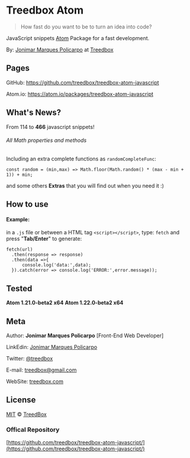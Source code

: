 # Treedbox Atom
> How fast do you want to be to turn an idea into code?

JavaScript snippets [Atom](https://atom.io) Package for a fast development.

By: [Jonimar Marques Policarpo](https://www.linkedin.com/in/treedbox/ 'LinkEdin') at [Treedbox](http://treedbox.com)

## Pages
GitHub:  https://github.com/treedbox/treedbox-atom-javascript

Atom.io: https://atom.io/packages/treedbox-atom-javascript

## What's News?
From 114 to **466** javascript snippets!
###### All Math properties and methods
Including an extra complete functions as `randomCompleteFunc`:
```
const random = (min,max) => Math.floor(Math.random() * (max - min + 1)) + min;
```
and some others **Extras** that you will find out when you need it :)

## How to use
#### Example:
in a `.js` file or between a HTML tag `<script></script>`,
type: `fetch` and press "**Tab/Enter**" to generate:
```
fetch(url)
  .then(response => response)
  .then(data =>{
      console.log('data:',data);
  }).catch(error => console.log('ERROR:',error.message));
 ```
## Tested
 **Atom 1.21.0-beta2 x64**
 **Atom 1.22.0-beta2 x64**

## Meta
Author: **Jonimar Marques Policarpo** [Front-End Web Developer]

LinkEdin:  [Jonimar Marques Policarpo](https://www.linkedin.com/in/treedbox/ 'LinkEdin')

Twitter:  [@treedbox](http://twitter.com/treedbox)

E-mail:  [treedbox@gmail.com](mailto:treedbox@gmail.com)

WebSite:  [treedbox.com](http://treedbox.com)

## License
[MIT](LICENSE.md) © [TreedBox](https://github.com/treedbox)

### Offical Repository
[https://github.com/treedbox/treedbox-atom-javascript/](https://github.com/treedbox/treedbox-atom-javascript/)
